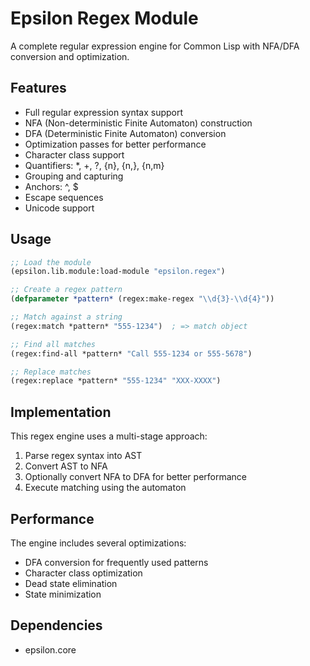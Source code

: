 # Epsilon Regex Module

A complete regular expression engine for Common Lisp with NFA/DFA conversion and optimization.

## Features

- Full regular expression syntax support
- NFA (Non-deterministic Finite Automaton) construction
- DFA (Deterministic Finite Automaton) conversion
- Optimization passes for better performance
- Character class support
- Quantifiers: *, +, ?, {n}, {n,}, {n,m}
- Grouping and capturing
- Anchors: ^, $
- Escape sequences
- Unicode support

## Usage

```lisp
;; Load the module
(epsilon.lib.module:load-module "epsilon.regex")

;; Create a regex pattern
(defparameter *pattern* (regex:make-regex "\\d{3}-\\d{4}"))

;; Match against a string
(regex:match *pattern* "555-1234")  ; => match object

;; Find all matches
(regex:find-all *pattern* "Call 555-1234 or 555-5678")

;; Replace matches
(regex:replace *pattern* "555-1234" "XXX-XXXX")
```

## Implementation

This regex engine uses a multi-stage approach:
1. Parse regex syntax into AST
2. Convert AST to NFA
3. Optionally convert NFA to DFA for better performance
4. Execute matching using the automaton

## Performance

The engine includes several optimizations:
- DFA conversion for frequently used patterns
- Character class optimization
- Dead state elimination
- State minimization

## Dependencies

- epsilon.core